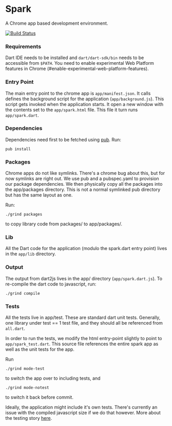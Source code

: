 # Spark

A Chrome app based development environment.

[![Build Status](https://drone.io/github.com/dart-lang/spark/status.png)](https://drone.io/github.com/dart-lang/spark/latest)

### Requirements
Dart IDE needs to be installed and `dart/dart-sdk/bin` needs to be accessible from `$PATH`.
You need to enable experimental Web Platform features in Chrome (#enable-experimental-web-platform-features).

### Entry Point
The main entry point to the chrome app is `app/manifest.json`. It calls defines
the background script for the application (`app/background.js`). This script
gets invoked when the application starts. It open a new window with the contents
set to the `app/spark.html` file. This file it turn runs `app/spark.dart`.

### Dependencies
Dependencies need first to be fetched using [pub](http://pub.dartlang.org).
Run:

    pub install

### Packages
Chrome apps do not like symlinks. There's a chrome bug about this, but for now
symlinks are right out. We use pub and a pubspec.yaml to provision our
package dependencies. We then physically copy all the packages into the
app/packages directory. This is not a normal symlinked pub directory but has the
same layout as one.

Run:

    ./grind packages

to copy library code from packages/ to app/packages/.

### Lib
All the Dart code for the application (modulo the spark.dart entry point)
lives in the `app/lib` directory.

### Output
The output from dart2js lives in the app/ directory (`app/spark.dart.js`). To
re-compile the dart code to javascript, run:

    ./grind compile

### Tests
All the tests live in app/test. These are standard dart unit tests. Generally,
one library under test == 1 test file, and they should all be referenced from
`all.dart`.

In order to run the tests, we modify the html entry-point slightly to point to
`app/spark_test.dart`. This source file references the entire spark app as
well as the unit tests for the app.

Run

    ./grind mode-test

to switch the app over to including tests, and

    ./grind mode-notest

to switch it back before commit.

Ideally, the application might include it's own tests. There's currently an
issue with the compiled javascript size if we do that however. More about the
testing story [here](https://github.com/dart-lang/spark/wiki/Testing).

